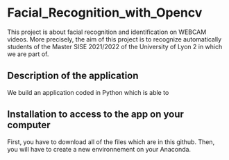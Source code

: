 # Facial_Recognition_with_Opencv

This project is about facial recognition and identification on WEBCAM videos. More precisely, the aim of this project is to recognize automatically 
students of the Master SISE 2021/2022 of the University of Lyon 2 in which we are part of.

## Description of the application

We build an application coded in Python which is able to 


## Installation to access to the app on your computer

First, you have to download all of the files which are in this github.
Then, you will have to create a new environnement on your Anaconda.
